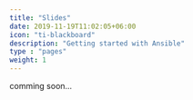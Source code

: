```yaml
---
title: "Slides"
date: 2019-11-19T11:02:05+06:00
icon: "ti-blackboard"
description: "Getting started with Ansible"
type : "pages"
weight: 1
---
```



comming soon...